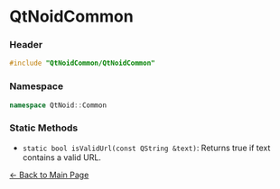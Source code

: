 # QtNoidCommon


### Header

```cpp
#include "QtNoidCommon/QtNoidCommon"
```

### Namespace

```cpp
namespace QtNoid::Common
```


### Static Methods

- `static bool isValidUrl(const QString &text)`: Returns true if text contains
    a valid URL.


[← Back to Main Page](./../README.md)

